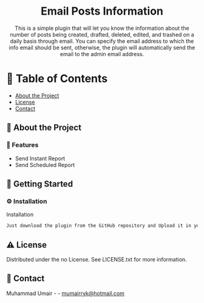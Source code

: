 <div align='center'>

<h1>Email Posts Information</h1>
<p>This is a simple plugin that will let you know the information about the number of posts being created, drafted, deleted, edited, and trashed on a daily basis through email. You can specify the email address to which the info email should be sent, otherwise, the plugin will automatically send the email to the admin email address.</p>



</div>

# :notebook_with_decorative_cover: Table of Contents

- [About the Project](#star2-about-the-project)
- [License](#warning-license)
- [Contact](#handshake-contact)


## :star2: About the Project




### :dart: Features
- Send Instant Report
- Send Scheduled Report


## :toolbox: Getting Started

### :gear: Installation

Installation
```bash
Just download the plugin from the GitHub repository and Upload it in your WordPress plugin directory
```


## :warning: License

Distributed under the no License. See LICENSE.txt for more information.

## :handshake: Contact

Muhammad Umair - - mumairryk@hotmail.com

